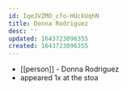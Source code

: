 ```yaml
---
id: IqeJVZMO_cfo-HUckUqhN
title: Donna Rodriguez
desc: ''
updated: 1643723096355
created: 1643723096355
---
```



- [[person]] - Donna Rodriguez
- appeared 1x at the stoa
